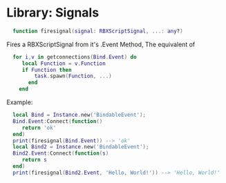 # Library: Signals

```lua
  function firesignal(signal: RBXScriptSignal, ...: any?)
```
Fires a RBXScriptSignal from it's .Event Method, The equivalent of

```lua
  for i,v in getconnections(Bind.Event) do
     local Function = v.Function
     if Function then
         task.spawn(Function, ...)
       end
    end
```

Example:

```lua
  local Bind = Instance.new('BindableEvent');
  Bind.Event:Connect(function()
     return 'ok' 
  end)
  print(firesignal(Bind.Event)) --> 'ok'
  local Bind2 = Instance.new('BindableEvent');
  Bind2.Event:Connect(function(s)
     return s
  end)
  print(firesignal(Bind2.Event, 'Hello, World!')) --> 'Hello, World!'
```
